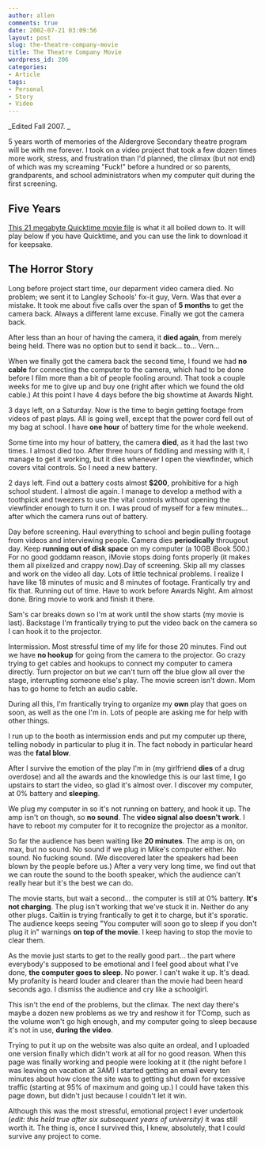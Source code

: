 ```yaml
---
author: allen
comments: true
date: 2002-07-21 03:09:56
layout: post
slug: the-theatre-company-movie
title: The Theatre Company Movie
wordpress_id: 206
categories:
- Article
tags:
- Personal
- Story
- Video
---
```


_Edited Fall 2007. _

5 years worth of memories of the Aldergrove Secondary theatre program will be with me forever. I took on a video project that took a few dozen times more work, stress, and frustration than I'd planned, the climax (but not end) of which was my screaming "Fuck!" before a hundred or so parents, grandparents, and school administrators when my computer quit during the first screening.


## Five Years


[This 21 megabyte Quicktime movie file](/resources/fysmall.mov) is what it all boiled down to. It will play below if you have Quicktime, and you can use the link to download it for keepsake.

## The Horror Story


Long before project start time, our deparment video camera died. No problem; we sent it to Langley Schools' fix-it guy, Vern. Was that ever a mistake. It took me about five calls over the span of **5 months** to get the camera back. Always a different lame excuse. Finally we got the camera back.

After less than an hour of having the camera, it **died again**, from merely being held. There was no option but to send it back... to... Vern...

When we finally got the camera back the second time, I found we had **no cable** for connecting the computer to the camera, which had to be done before I film more than a bit of people fooling around. That took a couple weeks for me to give up and buy one (right after which we found the old cable.) At this point I have 4 days before the big showtime at Awards Night.

3 days left, on a Saturday. Now is the time to begin getting footage from videos of past plays. All is going well, except that the power cord fell out of my bag at school. I have **one hour** of battery time for the whole weekend.

Some time into my hour of battery, the camera **died**, as it had the last two times. I almost died too. After three hours of fiddling and messing with it, I manage to get it working, but it dies whenever I open the viewfinder, which covers vital controls. So I need a new battery.

2 days left. Find out a battery costs almost **$200**, prohibitive for a high school student. I almost die again. I manage to develop a method with a toothpick and tweezers to use the vital controls without opening the viewfinder enough to turn it on. I was proud of myself for a few minutes... after which the camera runs out of battery.

Day before screening. Haul everything to school and begin pulling footage from videos and interviewing people. Camera dies **periodically** througout day. Keep **running out of disk space** on my computer (a 10GB iBook 500.) For no good goddamn reason, iMovie stops doing fonts properly (it makes them all pixelized and crappy now).Day of screening. Skip all my classes and work on the video all day. Lots of little technical problems. I realize I have like 18 minutes of music and 8 minutes of footage. Frantically try and fix that. Running out of time. Have to work before Awards Night. Am almost done. Bring movie to work and finish it there.

Sam's car breaks down so I'm at work until the show starts (my movie is last). Backstage I'm frantically trying to put the video back on the camera so I can hook it to the projector.

Intermission. Most stressful time of my life for those 20 minutes. Find out we have **no hookup** for going from the camera to the projector. Go crazy trying to get cables and hookups to connect my computer to camera directly. Turn projector on but we can't turn off the blue glow all over the stage, interrupting someone else's play. The movie screen isn't down. Mom has to go home to fetch an audio cable.

During all this, I'm frantically trying to organize my **own** play that goes on soon, as well as the one I'm in. Lots of people are asking me for help with other things.

I run up to the booth as intermission ends and put my computer up there, telling nobody in particular to plug it in. The fact nobody in particular heard was the **fatal blow**.

After I survive the emotion of the play I'm in (my girlfriend **dies** of a drug overdose) and all the awards and the knowledge this is our last time, I go upstairs to start the video, so glad it's almost over. I discover my computer, at 0% battery and **sleeping**.

We plug my computer in so it's not running on battery, and hook it up. The amp isn't on though, so **no sound**. The **video signal also doesn't work**. I have to reboot my computer for it to recognize the projector as a monitor.

So far the audience has been waiting like **20 minutes**. The amp is on, on max, but no sound. No sound if we plug in Mike's computer either. No sound. No fucking sound. (We discovered later the speakers had been blown by the people before us.) After a very very long time, we find out that we can route the sound to the booth speaker, which the audience can't really hear but it's the best we can do.

The movie starts, but wait a second... the computer is still at 0% battery. **It's not charging**. The plug isn't working that we've stuck it in. Neither do any other plugs. Caitlin is trying frantically to get it to charge, but it's sporatic. The audience keeps seeing "You computer will soon go to sleep if you don't plug it in" warnings **on top of the movie**. I keep having to stop the movie to clear them.

As the movie just starts to get to the really good part... the part where everybody's supposed to be emotional and I feel good about what I've done, **the computer goes to sleep**. No power. I can't wake it up. It's dead. My profanity is heard louder and clearer than the movie had been heard seconds ago. I dismiss the audience and cry like a schoolgirl.

This isn't the end of the problems, but the climax. The next day there's maybe a dozen new problems as we try and reshow it for TComp, such as the volume won't go high enough, and my computer going to sleep because it's not in use, **during the video**.

Trying to put it up on the website was also quite an ordeal, and I uploaded one version finally which didn't work at all for no good reason. When this page was finally working and people were looking at it (the night before I was leaving on vacation at 3AM) I started getting an email every ten minutes about how close the site was to getting shut down for excessive traffic (starting at 95% of maximum and going up.) I could have taken this page down, but didn't just because I couldn't let it win.

Although this was the most stressful, emotional project I ever undertook (_edit: this held true after six subsequent years of university)_ it was still worth it. The thing is, once I survived this, I knew, absolutely, that I could survive any project to come.
